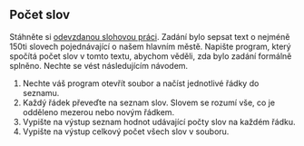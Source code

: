 ## Počet slov

Stáhněte si [odevzdanou slohovou práci](https://kodim.cz/czechitas/python-data/zaklady-programovani/soubory/excs/pocet-slov/assets/praha.txt). Zadání bylo sepsat text o nejméně 150ti slovech pojednávající o našem hlavním městě. Napište program, který spočítá počet slov v tomto textu, abychom věděli, zda bylo zadání formálně splněno. Nechte se vést následujícím návodem.

1. Nechte váš program otevřít soubor a načíst jednotlivé řádky do seznamu.
2. Každý řádek převeďte na seznam slov. Slovem se rozumí vše, co je odděleno mezerou nebo novým řádkem.
3. Vypište na výstup seznam hodnot udávající počty slov na každém řádku.
4. Vypište na výstup celkový počet všech slov v souboru.
